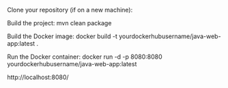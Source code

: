 Clone your repository (if on a new machine):

Build the project: mvn clean package

Build the Docker image: docker build -t yourdockerhubusername/java-web-app:latest .

Run the Docker container: docker run -d -p 8080:8080 yourdockerhubusername/java-web-app:latest

http://localhost:8080/
